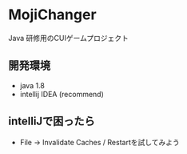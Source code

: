# MojiChanger
Java 研修用のCUIゲームプロジェクト

## 開発環境
- java 1.8
- intellij IDEA (recommend)

## intelliJで困ったら
- File -> Invalidate Caches / Restartを試してみよう
